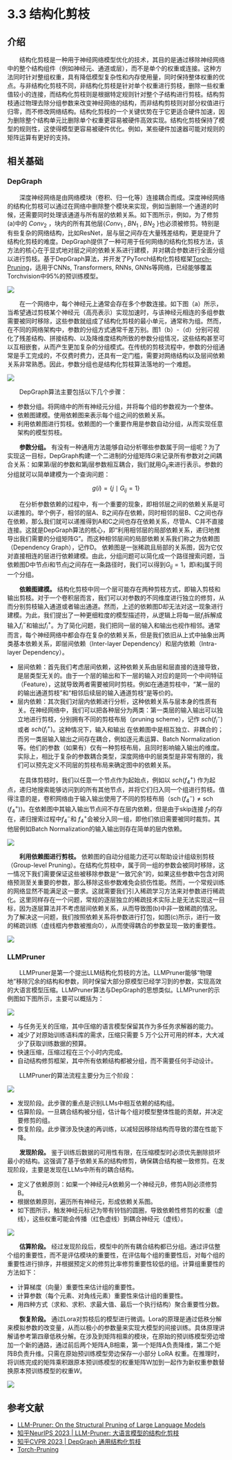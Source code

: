 # 3.3 结构化剪枝

## 介绍

&emsp;&emsp;结构化剪枝是一种用于神经网络模型优化的技术，其目的是通过移除神经网络中的整个结构组件（例如神经元、通道或层），而不是单个的权重或连接。这种方法同时针对整组权重，具有降低模型复杂性和内存使用量，同时保持整体权重的优点。与非结构化剪枝不同，非结构化剪枝是针对单个权重进行剪枝，删除一些权重值较小的连接，而结构化剪枝则是根据特定规则针对整个子结构进行剪枝。结构剪枝通过物理去除分组参数来改变神经网络的结构，而非结构剪枝则对部分权值进行归零，而不修改网络结构。结构化剪枝的一个关键优势在于它更适合硬件加速，因为删除整个结构单元比删除单个权重更容易被硬件高效实现。结构化剪枝保持了模型的规则性，这使得模型更容易被硬件优化。例如，某些硬件加速器可能对规则的矩阵运算有更好的支持。

## 相关基础


### DepGraph

&emsp;&emsp;深度神经网络是由网络模块（卷积、归一化等）连接耦合而成。深度神经网络的结构化剪枝可以通过在网络中删除整个模块来实现，例如当删除一个通道的时候，还需要同时处理该通道与所有层的依赖关系。如下图所示，例如，为了修剪(a)中的 $Conv_2$ ，块内的所有其他层{$Conv_1$ , $BN_1$ , $BN_2$ }也必须被修剪。特别是有些复杂的网络结构，比如ResNet，层与层之间存在大量残差结构，更是提升了结构化剪枝的难度。DepGraph提供了一种可用于任何网络的结构化剪枝方法，该方法的核心在于显式地对层之间的依赖关系进行建模，并对耦合参数进行全面分组以进行剪枝。基于DepGraph算法，并开发了PyTorch结构化剪枝框架[Torch-Pruning](https://github.com/VainF/Torch-Pruning)，适用于CNNs, Transformers, RNNs, GNNs等网络，已经能够覆盖Torchvision中95%的预训练模型。

![](images/network.png)

&emsp;&emsp;在一个网络中，每个神经元上通常会存在多个参数连接。如下图（a）所示，当希望通过剪枝某个神经元（高亮表示）实现加速时，与该神经元相连的多组参数需要被同时移除，这些参数就组成了结构化剪枝的最小单元，通常称为组。然而，在不同的网络架构中，参数的分组方式通常千差万别。图1（b）-（d）分别可视化了残差结构、拼接结构、以及降维度结构所致的参数分组情况，这些结构甚至可以互相嵌套，从而产生更加复杂的分组模式。在传统的剪枝流程中，参数的分组通常是手工完成的，不仅费时费力，还具有一定门槛，需要对网络结构以及层间依赖关系非常熟悉。因此，参数分组也是结构化剪枝算法落地的一个难题。

![](images/dependency.png)

&emsp;&emsp;DepGraph算法主要包括以下几个步骤：
- 参数分组。将网络中的所有神经元分组，并将每个组的参数视为一个整体。
- 依赖图建模。使用依赖图来表示每个组之间的依赖关系。
- 利用依赖图进行剪枝。依赖图的一个重要作用是参数自动分组，从而实现任意架构的模型剪枝。

&emsp;&emsp;**参数分组。** 有没有一种通用方法能够自动分析哪些参数属于同一组呢？为了实现这一目标，DepGraph构建一个二进制的分组矩阵$G$来记录所有参数对之间耦合关系：如果第$i$层的参数和第$j$层参数相互耦合，我们就用$G_{ij}$来进行表示。参数的分组就可以简单建模为一个查询问题：

$$
g(i)=\left\{j \mid G_{i j}=1\right\}
$$

&emsp;&emsp;在分析参数依赖的过程中，有一个重要的现象，即相邻层之间的依赖关系是可以递推的。举个例子，相邻的层A、B之间存在依赖，同时相邻的层B、C之间也存在依赖，那么我们就可以递推得到A和C之间也存在依赖关系，尽管A、C并不直接连接。这就是DepGraph算法的核心，即“利用相邻层的局部依赖关系，递归地推导出我们需要的分组矩阵G”。而这种相邻层间的局部依赖关系我们称之为依赖图（Dependency Graph），记作D。 依赖图是一张稀疏且局部的关系图，因为它仅对直接相连的层进行依赖建模。由此，分组问题可以简化成一个路径搜索问题，当依赖图D中节点i和节点j之间存在一条路径时，我们可以得到$G_{i j}=1$，即i和j属于同一个分组。

&emsp;&emsp;**依赖图建模。** 结构化剪枝中同一个层可能存在两种剪枝方式，即输入剪枝和输出剪枝。对于一个卷积层而言，我们可以对参数的不同维度进行独立的修剪，从而分别剪枝输入通道或者输出通道。然而，上述的依赖图D却无法对这一现象进行建模。为此，我们提出了一种更细粒度的模型描述符，从逻辑上将每一层$f_i$拆解成输入$f_{i}^{-}$和输出$f_i^+$。为了简化问题，我们把同一层的输入和输出也视作相邻。通常而言，每个神经网络中都会存在复杂的依赖关系，但是我们依旧从上式中抽象出两类基本依赖关系，即层间依赖（Inter-layer Dependency）和层内依赖（Intra-layer Dependency）。
- 层间依赖：首先我们考虑层间依赖，这种依赖关系由层和层直接的连接导致，是层类型无关的。由于一个层的输出和下一层的输入对应的是同一个中间特征（Feature），这就导致两者需要被同时剪枝。例如在通道剪枝中，“某一层的的输出通道剪枝”和“相邻后续层的输入通道剪枝”是等价的。
- 层内依赖：其次我们对层内依赖进行分析，这种依赖关系与层本身的性质有关。在神经网络中，我们可以把各种层分为两类：第一类层的输入输出可以独立地进行剪枝，分别拥有不同的剪枝布局（pruning scheme），记作 $sch(f_i^-)$或者 $sch(f_i^+)$。这种情况下，输入和输出 在依赖图中是相互独立、非耦合的；而另一类层输入输出之间存在耦合，例如逐元素运算、Batch Normalization等。他们的参数（如果有）仅有一种剪枝布局，且同时影响输入输出的维度。实际上，相比于复杂的参数耦合类型，深度网络中的层类型是非常有限的，我们可以预先定义不同层的剪枝布局来确定图中的依赖关系。

&emsp;&emsp;在具体剪枝时，我们以任意一个节点作为起始点，例如以 $sch(f_4^+)$
作为起点，递归地搜索能够访问到的所有其他节点，并将它们归入同一个组进行剪枝。值得注意的是，卷积网络由于输入输出使用了不同的剪枝布局（$\operatorname{sch}\left(f_4^{-}\right) \neq \operatorname{sch}\left(f_4^{+}\right)$)。在依赖图中其输入输出节点间不存在层内依赖，但是由于skip连接 $f_7$的存在，递归搜索过程中$f_4^-$和 $f_4^+$会被分入同一组，即他们依旧需要被同时裁剪。其他层例如Batch Normalization的输入输出则存在简单的层内依赖。

![](images/depgraph.png)

&emsp;&emsp;**利用依赖图进行剪枝。** 依赖图的自动分组能力还可以帮助设计组级别剪枝（Group-level Pruning）。在结构化剪枝中，属于同一组的参数会被同时移除，这一情况下我们需要保证这些被移除参数是“一致冗余”的，如果这些参数中包含对网络预测至关重要的参数，那么移除这些参数难免会损伤性能。然而，一个常规训练的网络显然不能满足这一要求。这就需要我们引入稀疏学习方法来对参数进行稀疏化。这里同样存在一个问题，常规的逐层独立的稀疏技术实际上是无法实现这一目标，因为逐层算法并不考虑层间依赖关系，从而导致图(b)中非一致稀疏的情况。为了解决这一问题，我们按照依赖关系将参数进行打包，如图(c)所示，进行一致的稀疏训练（虚线框内参数被推向0），从而使得耦合的参数呈现一致的重要性。

![](images/sparsity.png)

###  LLMPruner

&emsp;&emsp;LLMPruner是第一个提出LLM结构化剪枝的方法。LLMPruner能够“物理地”移除冗余的结构和参数，同时保留大部分原模型已经学习到的参数，实现高效的大语言模型压缩。LLMPruner算法与DepGraph的思想类似。LLMPruner的示例图如下图所示，主要可以概括为：

![](images/llmpruner.png)

- 与任务无关的压缩，其中压缩的语言模型保留其作为多任务求解器的能力。
- 减少了对原始训练语料库的需求，压缩只需要 5 万个公开可用的样本，大大减少了获取训练数据的预算。
- 快速压缩，压缩过程在三个小时内完成。
- 自动结构修剪框架，其中所有依赖结构都被分组，而不需要任何手动设计。

&emsp;&emsp;LLMPruner的算法流程主要分为三个阶段：

![](images/llmpruner-flow.png)

- 发现阶段。此步骤的重点是识别LLMs中相互依赖的结构组。
- 估算阶段。一旦耦合结构被分组，估计每个组对模型整体性能的贡献，并决定要修剪的组。
- 恢复阶段。此步骤涉及快速的再训练，以减轻因移除结构而导致的潜在性能下降。

&emsp;&emsp;**发现阶段。** 鉴于训练后数据的可用性有限，在压缩模型时必须优先删除损坏最小的结构。这强调了基于依赖关系的结构修剪，确保耦合结构被一致修剪。在发现阶段，主要是发现在LLMs中所有的耦合结构。

- 定义了依赖原则：如果一个神经元A依赖另一个神经元B，修剪A则必须修剪B。
- 根据依赖原则，遍历所有神经元，形成依赖关系图。
- 如下图所示，触发神经元标记为带有铃铛的圆圈，导致依赖性修剪的权重（虚线），这些权重可能会传播（红色虚线）到耦合神经元（虚线）。

![](images/Illustration.png)

&emsp;&emsp;**估算阶段。** 经过发现阶段后，模型中的所有耦合结构都已分组。通过评估整个组的重要性，而不是评估模块的重要性，在评估每个组的重要性后，对每个组的重要性进行排序，并根据预定义的修剪比率修剪重要性较低的组。计算组重要性的方法如下：
- 计算梯度（向量）重要性来估计组的重要性。
- 计算参数（每个元素、对角线元素）重要性来估计组的重要性。
- 用四种方式（求和、求积、求最大值、最后一个执行结构）聚合重要性分数。

&emsp;&emsp;**恢复阶段。** 通过Lora对剪枝后的模型进行微调。Lora的原理是通过低秩分解来模拟参数的改变量，从而以极小的参数量来实现大模型的间接训练。具体原理讲解请参考第四章低秩分解。在涉及到矩阵相乘的模块，在原始的预训练模型旁边增加一个新的通路，通过前后两个矩阵A,B相乘，第一个矩阵A负责降维，第二个矩阵B负责升维。只需在原始预训练模型旁边保存一小部分 LoRA 权重。在推理时，将训练完成的矩阵乘积跟原本预训练模型的权重矩阵W加到一起作为新权重参数替换原本预训练模型的权重$W$。

![](images/lora.png)

## 参考文献

- [LLM-Pruner: On the Structural Pruning of Large Language Models](https://arxiv.org/abs/2305.11627)
- [知乎NeurIPS 2023 | LLM-Pruner: 大语言模型的结构化剪枝](https://zhuanlan.zhihu.com/p/630902012)
- [知乎CVPR 2023 | DepGraph 通用结构化剪枝](https://zhuanlan.zhihu.com/p/619146631)
- [Torch-Pruning](https://github.com/VainF/Torch-Pruning)